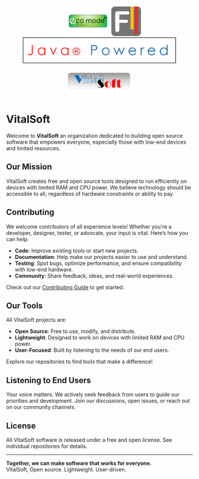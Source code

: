 <p align="center">
  <img src="ecomode.png" alt="ecomode" height="80">
  <img src="FileStudioMainIcon.png" alt="FileStudioMainIcon" height="80">
  <img src="javapowered.png" alt="javapowered" height="80">
  <img src="VitalSoft1.png" alt="VitalSoft1" height="80">
  
</p>

# VitalSoft

Welcome to **VitalSoft**  an organization dedicated to building open source software that empowers everyone, especially those with low-end devices and limited resources.

## Our Mission

VitalSoft creates free and open source tools designed to run efficiently on devices with limited RAM and CPU power. We believe technology should be accessible to all, regardless of hardware constraints or ability to pay.

## Contributing

We welcome contributors of all experience levels! Whether you're a developer, designer, tester, or advocate, your input is vital. Here’s how you can help:

- **Code**: Improve existing tools or start new projects.
- **Documentation**: Help make our projects easier to use and understand.
- **Testing**: Spot bugs, optimize performance, and ensure compatibility with low-end hardware.
- **Community**: Share feedback, ideas, and real-world experiences.

Check out our [Contributing Guide](CONTRIBUTING.md) to get started.

## Our Tools

All VitalSoft projects are:

- **Open Source**: Free to use, modify, and distribute.
- **Lightweight**: Designed to work on devices with limited RAM and CPU power.
- **User-Focused**: Built by listening to the needs of our end users.

Explore our repositories to find tools that make a difference!

## Listening to End Users

Your voice matters. We actively seek feedback from users to guide our priorities and development. Join our discussions, open issues, or reach out on our community channels.

## License

All VitalSoft software is released under a free and open license. See individual repositories for details.

---

**Together, we can make software that works for everyone.**  
VitalSoft, Open source. Lightweight. User-driven.
